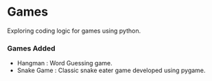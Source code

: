 # Games
Exploring coding logic for games using python. 

### Games Added
- Hangman : Word Guessing game.
- Snake Game : Classic snake eater game developed using pygame.
